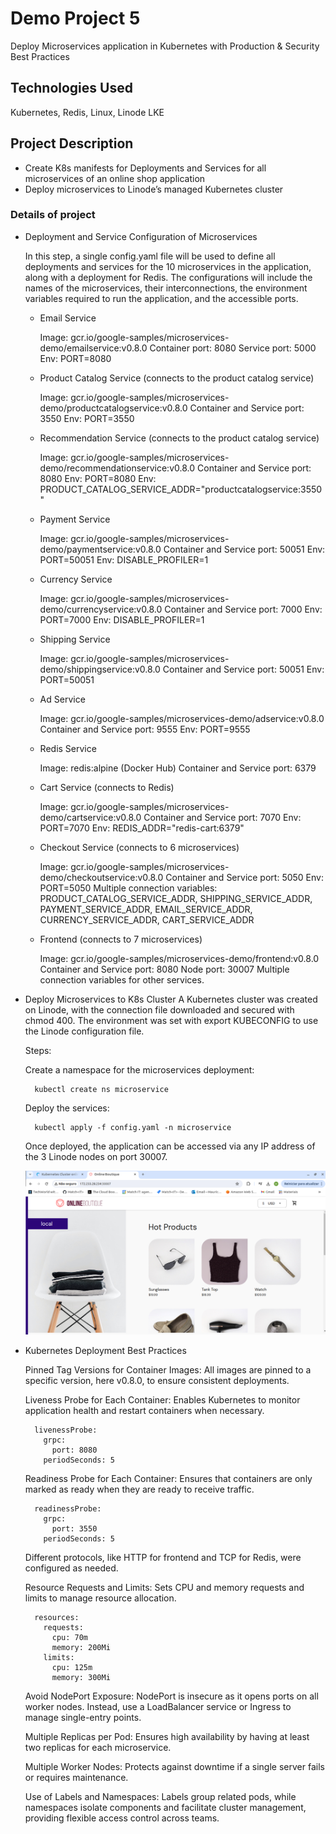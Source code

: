# Demo Project 5

Deploy Microservices application in Kubernetes with Production & Security Best Practices

## Technologies Used

Kubernetes, Redis, Linux, Linode LKE

## Project Description

- Create K8s manifests for Deployments and Services for all microservices of an online shop application
- Deploy microservices to Linode’s managed Kubernetes cluster

### Details of project

- Deployment and Service Configuration of Microservices

  In this step, a single config.yaml file will be used to define all deployments and services for the 10 microservices in the application, along with a deployment for Redis. The configurations will include the names of the microservices, their interconnections, the environment variables required to run the application, and the accessible ports.

  - Email Service

    Image: gcr.io/google-samples/microservices-demo/emailservice:v0.8.0
    Container port: 8080
    Service port: 5000
    Env: PORT=8080

  - Product Catalog Service (connects to the product catalog service)

    Image: gcr.io/google-samples/microservices-demo/productcatalogservice:v0.8.0
    Container and Service port: 3550
    Env: PORT=3550

  - Recommendation Service (connects to the product catalog service)

    Image: gcr.io/google-samples/microservices-demo/recommendationservice:v0.8.0
    Container and Service port: 8080
    Env: PORT=8080
    Env: PRODUCT_CATALOG_SERVICE_ADDR="productcatalogservice:3550"

  - Payment Service

    Image: gcr.io/google-samples/microservices-demo/paymentservice:v0.8.0
    Container and Service port: 50051
    Env: PORT=50051
    Env: DISABLE_PROFILER=1

  - Currency Service

    Image: gcr.io/google-samples/microservices-demo/currencyservice:v0.8.0
    Container and Service port: 7000
    Env: PORT=7000
    Env: DISABLE_PROFILER=1

  - Shipping Service

    Image: gcr.io/google-samples/microservices-demo/shippingservice:v0.8.0
    Container and Service port: 50051
    Env: PORT=50051

  - Ad Service

    Image: gcr.io/google-samples/microservices-demo/adservice:v0.8.0
    Container and Service port: 9555
    Env: PORT=9555

  - Redis Service

    Image: redis:alpine (Docker Hub)
    Container and Service port: 6379

  - Cart Service (connects to Redis)

    Image: gcr.io/google-samples/microservices-demo/cartservice:v0.8.0
    Container and Service port: 7070
    Env: PORT=7070
    Env: REDIS_ADDR="redis-cart:6379"

  - Checkout Service (connects to 6 microservices)

    Image: gcr.io/google-samples/microservices-demo/checkoutservice:v0.8.0
    Container and Service port: 5050
    Env: PORT=5050
    Multiple connection variables: PRODUCT_CATALOG_SERVICE_ADDR, SHIPPING_SERVICE_ADDR, PAYMENT_SERVICE_ADDR, EMAIL_SERVICE_ADDR, CURRENCY_SERVICE_ADDR, CART_SERVICE_ADDR

  - Frontend (connects to 7 microservices)

    Image: gcr.io/google-samples/microservices-demo/frontend:v0.8.0
    Container and Service port: 8080
    Node port: 30007
    Multiple connection variables for other services.

- Deploy Microservices to K8s Cluster
  A Kubernetes cluster was created on Linode, with the connection file downloaded and secured with chmod 400. The environment was set with export KUBECONFIG to use the Linode configuration file.

  Steps:

  Create a namespace for the microservices deployment:

  ```
    kubectl create ns microservice
  ```

  Deploy the services:

  ```
    kubectl apply -f config.yaml -n microservice
  ```

  Once deployed, the application can be accessed via any IP address of the 3 Linode nodes on port 30007.

  ![Diagram](./images/k8s-project5-1.png)

- Kubernetes Deployment Best Practices

  Pinned Tag Versions for Container Images: All images are pinned to a specific version, here v0.8.0, to ensure consistent deployments.

  Liveness Probe for Each Container: Enables Kubernetes to monitor application health and restart containers when necessary.

  ```
    livenessProbe:
      grpc:
        port: 8080
      periodSeconds: 5
  ```

  Readiness Probe for Each Container: Ensures that containers are only marked as ready when they are ready to receive traffic.

  ```
    readinessProbe:
      grpc:
        port: 3550
      periodSeconds: 5
  ```

  Different protocols, like HTTP for frontend and TCP for Redis, were configured as needed.

  Resource Requests and Limits: Sets CPU and memory requests and limits to manage resource allocation.

  ```
    resources:
      requests:
        cpu: 70m
        memory: 200Mi
      limits:
        cpu: 125m
        memory: 300Mi
  ```
    
  Avoid NodePort Exposure: NodePort is insecure as it opens ports on all worker nodes. Instead, use a LoadBalancer service or Ingress to manage single-entry points.

  Multiple Replicas per Pod: Ensures high availability by having at least two replicas for each microservice.

  Multiple Worker Nodes: Protects against downtime if a single server fails or requires maintenance.

  Use of Labels and Namespaces: Labels group related pods, while namespaces isolate components and facilitate cluster management, providing flexible access control across teams.

